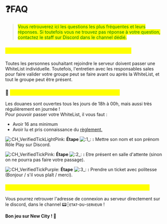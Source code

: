 # ❓FAQ

> <mark style="color:green;">Vous retrouverez ici les questions les plus fréquentes et leurs réponses. Si toutefois vous ne trouvez pas réponse à votre question, contactez le staff sur Discord dans le channel dédié.</mark>



### <mark style="color:yellow;">🗒️ Pouvons nous passer une WhiteList de groupe ?</mark>

Toutes les personnes souhaitant rejoindre le serveur doivent passer une WhiteList individuelle. Toutefois, l'entretien avec les responsables sales pour faire valider votre groupe peut se faire avant ou après la WhiteList, et tout le groupe peut être présent.



### 🛂 <mark style="color:yellow;">Quand et comment passer notre WhiteList ?</mark>

Les douanes sont ouvertes tous les jours de 18h à 00h, mais aussi très régulièrement en journée !\
Pour pouvoir passer votre WhiteList, il vous faut :&#x20;

* Avoir 16 ans minimum
* Avoir lu et pris connaissance du [règlement](broken-reference)[.](broken-reference)

<img src="https://cdn.discordapp.com/emojis/715585818504331355.gif?size=56&#x26;quality=lossless" alt=":CH_VerifiedTickLightPink:" data-size="line"> **Étape** <img src="https://cdn.discordapp.com/emojis/1138464274172366929.webp?size=56&#x26;quality=lossless" alt=":1_:" data-size="line"> **:** Mettre son nom et son prénom Rôle Play sur Discord.

<img src="https://cdn.discordapp.com/emojis/708621651226394644.gif?size=56&#x26;quality=lossless" alt=":CH_VerifiedTickPink:" data-size="line"> **Étape** <img src="https://cdn.discordapp.com/emojis/1138470493318553720.webp?size=56&#x26;quality=lossless" alt=":2_:" data-size="line"> **:** Etre présent en salle d'attente (sinon on ne pourra pas faire votre passage).

<img src="https://cdn.discordapp.com/emojis/704017074875269152.gif?size=56&#x26;quality=lossless" alt=":CH_VerifiedTickPurple:" data-size="line"> **Étape** <img src="https://cdn.discordapp.com/emojis/1138470527778951380.webp?size=56&#x26;quality=lossless" alt=":3_:" data-size="line"> **:** Prendre un ticket avec politesse (Bonjour / s'il vous plaît / merci).



### <mark style="color:yellow;">🛜 Où peut-on trouver l'adresse de connexion au serveur ?</mark>

Vous pourrez retrouver l'adresse de connexion au serveur directement sur le discord, dans le channel 📟┆ᴇᴛᴀᴛ-ᴅᴜ-ꜱᴇʀᴠᴇᴜʀ !

**Bon jeu sur New City ! 🥳**
